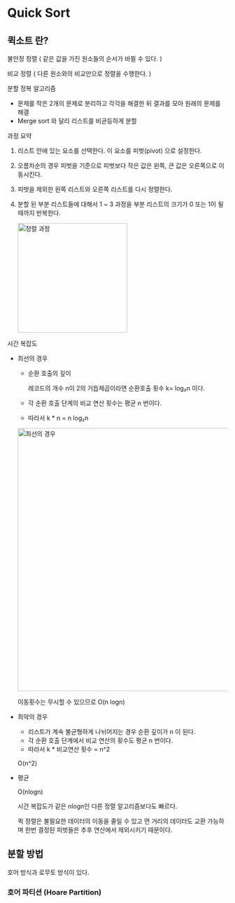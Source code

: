 # Quick Sort

## 퀵소트 란?

불안정 정렬 ( 같은 값을 가진 원소들의 순서가 바뀔 수 있다. )

비교 정렬 ( 다른 원소와의 비교만으로 정렬을 수행한다. )

분할 정복 알고리즘

- 문제를 작은 2개의 문제로 분리하고 각각을 해결한 뒤 결과를 모아 원래의 문제를 해결
- Merge sort 와 달리 리스트를 비균등하게 분할

과정 요약

1. 리스트 안에 있는 요소를 선택한다. 이 요소를 피벗(pivot) 으로 설정한다.

2. 오름차순의 경우 피벗을 기준으로 피벗보다 작은 값은 왼쪽, 큰 값은 오른쪽으로 이동시킨다.

3. 피벗을 제외한 왼쪽 리스트와 오른쪽 리스트를 다시 정렬한다.

4. 분할 된 부분 리스트들에 대해서 1 ~ 3 과정을 부분 리스트의 크기가 0 또는 1이 될 때까지 반복한다.

   <img src="https://gmlwjd9405.github.io/images/algorithm-quick-sort/quick-sort-concepts.png" alt="정렬 과정" width="250;" />

시간 복잡도

- 최선의 경우

  - 순환 호출의 깊이

    레코드의 개수 n이 2의 거듭제곱이라면 순환호출 횟수 k= log₂n 이다.

  - 각 순환 호출 단계의 비교 연산 횟수는 평균 n 번이다.

  - 따라서 k * n = n log₂n

  <img src="https://gmlwjd9405.github.io/images/algorithm-quick-sort/sort-time-complexity-etc1.png" alt="최선의 경우" width="600;" />

  이동횟수는 무시할 수 있으므로 O(n logn)

- 최악의 경우

  - 리스트가 계속 불균형하게 나뉘어지는 경우 순환 깊이가 n 이 된다.
  - 각 순환 호출 단계에서 비교 연산의 횟수도 평균 n 번이다.
  - 따라서 k * 비교연산 횟수 = n^2

  O(n^2)

- 평균

  O(nlogn)

  시간 복잡도가 같은 nlogn인 다른 정렬 알고리즘보다도 빠르다.

  퀵 정렬은 불필요한 데이터의 이동을 줄일 수 있고 먼 거리의 데이터도 교환 가능하며 한번 결정된 피벗들은 추후 연산에서 제외시키기 때문이다.



## 분할 방법

호어 방식과 로무토 방식이 있다.

### 호어 파티션 (Hoare Partition)



